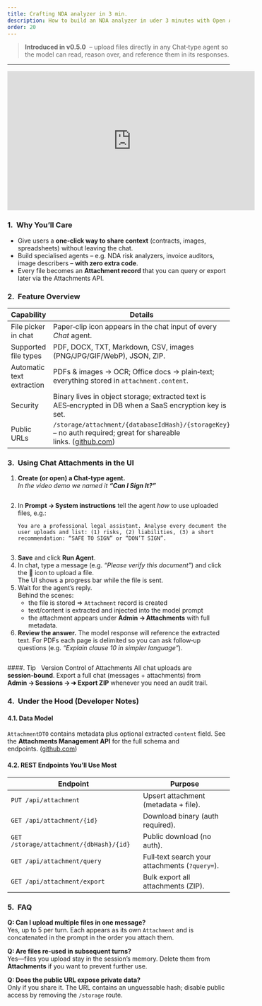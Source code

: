 ```yaml
---
title: Crafting NDA analyzer in 3 min.
description: How to build an NDA analyzer in uder 3 minutes with Open Agents Builder
order: 20
---
```


> **Introduced in v0.5.0**  – upload files directly in any Chat‑type agent so the model can read, reason over, and reference them in its responses.

---

<iframe width="560" height="315" src="https://www.youtube.com/embed/ROADGz4HOGk?si=ehD-EHO4cJwi-s0a" title="YouTube video player" frameborder="0" allow="accelerometer; autoplay; clipboard-write; encrypted-media; gyroscope; picture-in-picture; web-share" referrerpolicy="strict-origin-when-cross-origin" allowfullscreen></iframe>

### 1.  Why You’ll Care

* Give users a **one‑click way to share context** (contracts, images, spreadsheets) without leaving the chat.
* Build specialised agents – e.g. NDA risk analyzers, invoice auditors, image describers – **with zero extra code**.
* Every file becomes an **Attachment record** that you can query or export later via the Attachments API.

### 2.  Feature Overview

| Capability | Details |
|------------|---------|
| File picker in chat | Paper‑clip icon appears in the chat input of every *Chat* agent. |
| Supported file types | PDF, DOCX, TXT, Markdown, CSV, images (PNG/JPG/GIF/WebP), JSON, ZIP. |
| Automatic text extraction | PDFs & images → OCR; Office docs → plain‑text; everything stored in `attachment.content`. |
| Security | Binary lives in object storage; extracted text is AES‑encrypted in DB when a SaaS encryption key is set. |
| Public URLs | `/storage/attachment/{databaseIdHash}/{storageKey}` – no auth required; great for shareable links. ([github.com](https://github.com/CatchTheTornado/open-agents-builder-docs/blob/main/src/content/docs/api/16-attachments-api.md))|

### 3.  Using Chat Attachments in the UI

1. **Create (or open) a Chat‑type agent.**  
   *In the video demo we named it **“Can I Sign It?”***


<Image alt="" src="../../../assets/tutorials/11.png" />


2. In **Prompt → System instructions** tell the agent *how* to use uploaded files, e.g.:
   ```text
   You are a professional legal assistant. Analyse every document the user uploads and list: (1) risks, (2) liabilities, (3) a short recommendation: “SAFE TO SIGN” or “DON’T SIGN”.
   ```

<Image alt="" src="../../../assets/tutorials/12.png" />

3. **Save** and click **Run Agent**.
4. In chat, type a message (e.g. *“Please verify this document”*) and click the 📎 icon to upload a file.  
   The UI shows a progress bar while the file is sent.
5. Wait for the agent’s reply.  
   Behind the scenes:
   * the file is stored ⇒ `Attachment` record is created
   * text/content is extracted and injected into the model prompt
   * the attachment appears under **Admin → Attachments** with full metadata.
6. **Review the answer.** The model response will reference the extracted text. For PDFs each page is delimited so you can ask follow‑up questions (e.g. *“Explain clause 10 in simpler language”*).

<Image alt="" src="../../../assets/tutorials/13.png" />


####. Tip   Version Control of Attachments
All chat uploads are **session‑bound**. Export a full chat (messages + attachments) from **Admin → Sessions → ➔ Export ZIP** whenever you need an audit trail.

### 4.  Under the Hood (Developer Notes)

#### 4.1. Data Model
`AttachmentDTO` contains metadata plus optional extracted `content` field. See the **Attachments Management API** for the full schema and endpoints. ([github.com](https://github.com/CatchTheTornado/open-agents-builder-docs/blob/main/src/content/docs/api/16-attachments-api.md))

#### 4.2. REST Endpoints You’ll Use Most
| Endpoint | Purpose |
|----------|---------|
| `PUT /api/attachment` | Upsert attachment (metadata + file). |
| `GET /api/attachment/{id}` | Download binary (auth required). |
| `GET /storage/attachment/{dbHash}/{id}` | Public download (no auth). |
| `GET /api/attachment/query` | Full‑text search your attachments (`?query=`). |
| `GET /api/attachment/export` | Bulk export all attachments (ZIP). |


### 5.  FAQ

**Q: Can I upload multiple files in one message?**  
Yes, up to 5 per turn. Each appears as its own `Attachment` and is concatenated in the prompt in the order you attach them.

**Q: Are files re‑used in subsequent turns?**  
Yes—files you upload stay in the session’s memory. Delete them from **Attachments** if you want to prevent further use.

**Q: Does the public URL expose private data?**  
Only if you share it. The URL contains an unguessable hash; disable public access by removing the `/storage` route.

